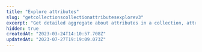 ```yaml
---
title: "Explore attributes"
slug: "getcollectionscollectionattributesexplorev3"
excerpt: "Get detailed aggregate about attributes in a collection, attribute floors"
hidden: true
createdAt: "2023-03-24T14:10:57.708Z"
updatedAt: "2023-07-27T19:19:09.073Z"
---
```

